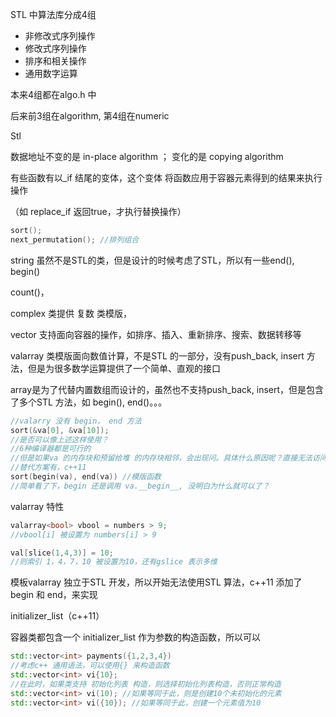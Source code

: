STL 中算法库分成4组

- 非修改式序列操作
- 修改式序列操作
- 排序和相关操作
- 通用数字运算

本来4组都在algo.h 中

后来前3组在algorithm, 第4组在numeric

Stl

数据地址不变的是 in-place algorithm ； 变化的是 copying algorithm



有些函数有以_if 结尾的变体，这个变体 将函数应用于容器元素得到的结果来执行操作

（如 replace_if 返回true，才执行替换操作）

```c++
sort();
next_permutation(); //排列组合
```



string 虽然不是STL的类，但是设计的时候考虑了STL，所以有一些end(), begin()

count()，

complex 类提供 复数 类模版，



vector 支持面向容器的操作，如排序、插入、重新排序、搜索、数据转移等

valarray 类模版面向数值计算，不是STL 的一部分，没有push_back, insert 方法，但是为很多数学运算提供了一个简单、直观的接口

array是为了代替内置数组而设计的，虽然也不支持push_back, insert，但是包含了多个STL 方法，如 begin(), end()。。。



```c++
//valarry 没有 begin， end 方法
sort(&va[0], &va[10]);
//是否可以像上述这样使用？
//6种编译器都是可行的
//但是如果va 的内存块和预留给堆 的内存块相邻，会出现问。具体什么原因呢？直接无法访问？
//替代方案有，c++11
sort(begin(va), end(va)) //模版函数
//简单看了下，begin 还是调用 va.__begin__, 没明白为什么就可以了？
```



valarray 特性

```c++
valarray<bool> vbool = numbers > 9;
//vbool[i] 被设置为 numbers[i] > 9

val[slice(1,4,3)] = 10;
//则索引 1，4，7，10 被设置为10，还有gslice 表示多维
```

模板valarray 独立于STL 开发，所以开始无法使用STL 算法，c++11 添加了 begin 和 end，来实现



initializer_list（c++11）

容器类都包含一个 initializer_list<T> 作为参数的构造函数，所以可以

```c++
std::vector<int> payments({1,2,3,4})
//考虑c++ 通用语法，可以使用{} 来构造函数
std::vector<int> vi{10};
//在此时，如果类支持 初始化列表 构造，则选择初始化列表构造，否则正常构造
std::vector<int> vi(10); //如果等同于此，则是创建10个未初始化的元素
std::vector<int> vi({10}); //如果等同于此，创建一个元素值为10
```

